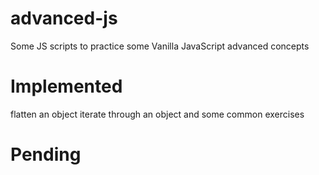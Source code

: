 # advanced-js

Some JS scripts to practice some Vanilla JavaScript advanced concepts

# Implemented

flatten an object
iterate through an object
and some common exercises

# Pending
